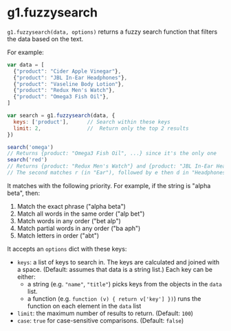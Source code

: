 # g1.fuzzysearch

`g1.fuzzysearch(data, options)` returns a fuzzy search function that filters
the data based on the text.

For example:

```js
var data = [
  {"product": "Cider Apple Vinegar"},
  {"product": "JBL In-Ear Headphones"},
  {"product": "Vaseline Body Lotion"},
  {"product": "Redux Men's Watch"},
  {"product": "Omega3 Fish Oil"},
]

var search = g1.fuzzysearch(data, {
  keys: ['product'],      // Search within these keys
  limit: 2,               //  Return only the top 2 results
})

search('omega')
// Returns {product: "Omega3 Fish Oil", ...} since it's the only one
search('red')
// Returns {product: "Redux Men's Watch"} and {product: "JBL In-Ear Headphones"}
// The second matches r (in "Ear"), followed by e then d in "Headphones"
```

It matches with the following priority. For example, if the string is "alpha
beta", then:

1. Match the exact phrase ("alpha beta")
2. Match all words in the same order ("alp bet")
3. Match words in any order ("bet alp")
4. Match partial words in any order ("ba aph")
5. Match letters in order ("abt")

It accepts an `options` dict with these keys:

- `keys`: a list of keys to search in. The keys are calculated and joined with a
  space. (Default: assumes that data is a string list.) Each key can be either:
  - a string (e.g. `"name"`, `"title"`) picks keys from the objects in the
    `data` list.
  - a function (e.g. `function (v) { return v['key'] })`) runs the function on
    each element in the `data` list
- `limit`: the maximum number of results to return. (Default: `100`)
- `case`: `true` for case-sensitive comparisons. (Default: `false`)

